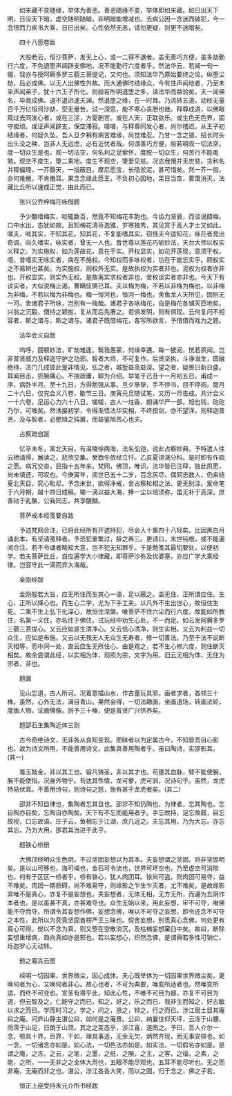 <!-- { "loadSidebar": true } -->
　　如来藏不变随缘，举体为善恶。善恶随缘不变，举体即如来藏。如日出天下明，日没天下暗，虚空随明随暗，非明暗能增减也。去病公因一念迷而破犯，今一念悟而力疾书大乘，日已出矣。心性依然无恙，请勿更疑，则更不迷暗矣。

　　四十八愿卷跋

　　大般若云，恒沙菩萨，发无上心，或一二得不退者。盖无善巧方便，虽多劫勤行六度，不免退堕声闻辟支佛地，况不能勤行六度者乎。然法华云，若闻一句一偈，我亦与授阿耨多罗三藐三菩提记，又何也。须知法华乃原始要终之论。纵堕尘劫，后必成佛。以无人出佛性外故。而大通佛时结缘众，今有住声闻地者，乃至未来声闻弟子，犹十六王子所化。则般若所明退堕之多，读法华而益验矣。夫一闻佛名，毕竟成佛。退不退迟速天渊。然退堕之缘，在一时耳。乃流转五道，动经无量百千万亿恒河沙劫，受无量苦。试一深思，能不寒心丧胆也哉。释尊成道，以佛眼观过去同发心者，或在三涂，方婴剧苦。或在人天，正耽欲乐。或生色无色界，固守痴顽。或证声闻辟支，保空滞寂。嗟嗟，与释尊同发心者，尚尔稽迟。从王子初结缘者，何疑久坠。吾人旦夕稍有病苦难缘，尚觉难忍。乃甘一念之错，招长时头出头没之殃，岂非人无远虑，必有近忧者哉。何谓善巧方便，般若明观一切法空，度一切众生是也。观一切法空，何名利之足萦怀。度脱一切众生，何苦行不能黾勉。观空不度生，堕二乘地。度生不观空，堕爱见慈。况恣我慢并无世慈。贪利名并障偏理，一芥翳天，一指蔽目。摩尼愿宝，长隐淤泥，甚可惜矣。然一芥一指，亦何难撤，不肯撤耳。果念念缘此愿王，不负初心因地，杲日当空，雾霭消灭。法藏比丘所以速成正觉，由此而已。

　　张兴公乔梓梅花咏借题

　　予少酷嗜梅实，啖辄数百，然竟不知梅花丰韵也。今齿力渐衰，而谈说醋梅，口中水出，态犹如故。且知梅花清芬逸雅，岁寒独秀，其见赏于高人才士又如此。嗟夫，啖其实，不知其花。知其花，不复能嗜其实。窃怪夫今适知花，咏花者竞出奇调，向久嗜实。咏实者，曾无一人也。昔世尊以莲花巧喻妙法，天台大师以权实义释之。为实施权，如为莲故花，意在于实。开权显实，如花开莲现，意须于权。噫，昔嗜实无咏实者，病在不施权。今知权而多咏权者，功在于能忘实乎。顾权实之不易辨也甚矣。为实施权，则权外无实。是故执权为实者非也。泥权为权者亦非也。开权显实，则实外无权。是故离实求权者非也，舍权谈实者亦非也。今天下有谈实者，大似说梅止渴，曹瞒伎俩已耳。夫以梅为梅，不若以非梅为梅也。以非梅为非梅，不若以梅为非梅也。梅一恒河也，恒河一梅也。舍鱼龙人天所见，固别无一河。舍诸君子所咏，岂别有一梅哉。诸君子各咏梅花，自是梅花各铺天匝地矣。兴翁之沉毅，僧持之颖拔，复从而后先赓之。若俱发明，则有俱现。云何复问不相容者，斯之谓与，斯之谓与。诸君子既借梅花，各写所欲言，予借借而戏为之题。

　　法华会义自跋

　　呜呼，圆顿妙法，旷劫难逢。繄我愚蒙，何缘幸遘。每一披阅，恍若夙闻。岂非普贤威力及释迦守护之功邪。智者大师，不可复作。后贤坚执，斗诤滋生，圆融绝待，法门几成彼此是非情见。弘之者，城堑益高益深。望之者，疑畏日新日盛。耳闻目击，扼腕痛心。不揣疏庸，聊为介绍。举笔于己丑十一月初五日。甫成一序，病卧半月。至十九日，方得勉强从事。旦夕孳孳，手不停书，目不停阅。腊月二十六日，仅完会义八卷，歇节三日。庚寅元旦随试笔，又历一月告成。共计会义一十六卷，足运心力六十八日。嗟嗟，古人一炷香，朗诵华严一部。旭也钝，矻矻乃尔，可嗤矣。然诱接初学，令得渐悟法华实相，不终按剑，亦不望洋。则释迦普贤，及与智者，必愍旭之钝置，而益鉴旭苦心也夫。

　　占察疏自跋

　　忆辛未冬，寓北天目。有温陵徐两海，法名弘铠，说此占察妙典。予特遣人往云栖请得，展读之，悲欣交集。癸酉冬依经立忏。乙亥夏讲演分科。是时即有作疏之愿。病冗交沓，屈指十五年来，梵网，佛顶，唯识，法华皆已注释，独此夙愿，尚未填还，可叹也。今庚寅年，阅世已五十二岁，百念灰尽，偶同志数人，仍来结夏北天目，究心毗尼。予念末世，欲得净戒，舍占察轮相之法，更无别涂。爰命笔于六月朔，越十四日成稿。输一滴以益大海，捧一尘以培须弥，虽无补于高深，庶善钻于乳酪，公我同志，共享醍醐。

　　菩萨戒本经笺要自跋

　　予述梵网合注，已将此经所有开遮持犯，尽会入十重四十八轻矣。比因黑白月诵此本，有坚请笺释者。予恐犯重繁过，辞之再三。更请曰，末世钝根，或不能遍阅合注。若不令诵者略知大意，岂不犯无知罪乎。于是勉笺其最切要处，以便初学。若夫菩萨比丘，自应遍学大小律藏，即菩萨沙弥及优婆塞，亦应广学大乘经律。岂容守此一滴而弃大海哉。

　　金刚经跋

　　金刚般若大旨，应无所住而生其心一语，足以蔽之。盖无住，正所谓应住。生心，正所以降心也。而生心二字，尤为下手工夫。以凡外不生出世心，故恒住生死。二乘不生上弘下化深心，故恒住涅槃。唯菩萨不住六尘而行六度，故能如所教住，名第一义住，亦名住于佛住。试玩经中劝生心处，不一而足。如云发阿耨多罗三藐三菩提心。又云应如是生清净心。又云信心清净，则生实相。又云为利益一切众生，应如是布施。又云以无我无人无众生无寿者，修一切善法。乃至于法不说断灭相等，而中间一处，直云应生无所住心。由是观之，若不生心修六度，则住断灭相矣。故余尝谓此经，以实相为体，观照为宗，文字为用。旧云无相为体，无住为宗者，非也。

　　题画

　　见山忘道，古人所诃。况着意描山水，作古董玩具邪。画者求者，各领三十棒。虽然，心外无法，满目青山。果然会得，一切法趣画，坐画道场，转画法轮，度画人物，证画佛像。则予三十棒，便是普贤广兴供养矣。

　　题邵石生集陶近体三则

　　古今奇绝诗文，无非各从良知变现。而昧者以为定属古今，不知皆吾自心影也。故为诗文所用，不能善用诗文。此集真善用陶者乎。虽曰陶诗，实邵影耳。(其一)

　　戛玉敲金，非以其工也。镕凡铸圣，非以其才也。苟壅其血脉，臂不能使腕，腕不能使指。况身外物乎。苟达其性情，龙可豢，虎可驯，况诗句乎。虽然，龙虎特易伏耳。不善用诗句，则诗句之怒，殆有甚于龙虎者矣。(其二)

　　邵非不知自律也，集陶者忘其自也。邵非不知仍陶也，为律者，忘其陶也。忘自陶亦自矣，忘陶自亦陶矣。天下有不忘而能用者乎。手忘故持，足忘故履，目忘故视，口忘故语。庄子云，鱼相忘于江湖，庶几近之。夫忘其用，乃为大忘。亦忘其忘，乃为大用。邵君其当进于此乎。

　　题铁心桥册

　　大佛顶经明众生色阴，不过坚固妄想以为其本。夫妄想谓之坚固。则非坚固明矣。是以山可移也，海可竭也，金石可令流也，世界可坏空也，乃至虚空可消陨也。何有于区区一桥者乎。桥有铁心，犹人肉团耳。铁尚可盗，则肉团可易夺，益不难矣。肉团一期质碍，尚不难易夺，则缘影之乍生乍灭者，尤不难矣。是故缘影非唯不是真心，亦复不是妄想也。夫妄想者，无体无相，无方无所，而遍为五阴作本者也。是以虽甚不真，亦甚难夺也。众生无始以来，用此妄想，牢不可夺，唯佛能不夺而夺。所谓令其妄想作佛，妄想念佛，唯以不可夺之妄想，即令还念不可夺之本性，此所以为究竟坚固首楞严王三昧也。傥舍妄想，别觅真心念佛，何处更有真心可得。傥以不念为真，则又堕在空散消沉，及枯槁妄想窠臼中矣。故曰，断除妄想重增病，趋向真如亦是邪也。若以妄想心，炽然念佛，是谓舜若多性可销亡，烁迦罗心无动转。

　　题之庵冻云图

　　经明一切因果，世界微尘，因心成体。夫心既举体为一切因果世界微尘矣，更唤何者为心，又唤何者非心。故心也者，不可为典要，唯变所适者也。然唯变所适，而终不可变也。宣圣有得乎此，知此心性，不唯不可目为器，亦复不可目为道，但云智及之，仁能守之而已，知之，好之，乐之而已，我非生而知之，好古敏以求之而已。学而时习之。学之，问之，思之，辩之，行之而已。涉江居士目其庵曰之庵。问庐山静主湛公曰，如何是之庵景。公曰，纳曩住仰天坪，云冻于山腰，雨霈于山足，日朗于山顶。其之之变态乎，涉江喜，遂图之。予曰，吾人介尔一念，顿具十界，百界，千如，理具事造，无余无欠，炳然齐现，而无事安排也。如一念，一切诸念亦如是。如心法，一切色法亦如是。如实法，一切假名亦如是。是谓之庵，之冻，之云，之笔，之墨，之纸，之腕，之主，之客，之缁，之素，之能，之所，一一无非之之全体大用也，五眼不能尽观也，五耳不能尽听也。无之而非庵，无庵而非之也。湛公，涉江各各大笑，而以之图，归于念之，佛之子若。

　　恒正上座受持朱元介所书经跋


